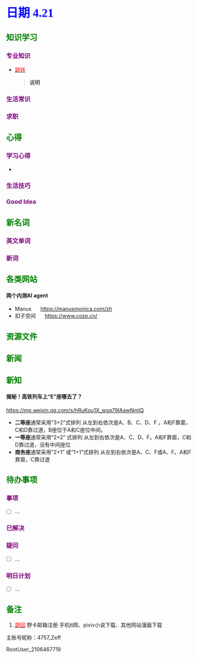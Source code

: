 ## <font color = blue face=楷体 size=6>日期 4.21 </font>

## <font color = green>知识学习 </font>
### <font color = purple>专业知识 </font>
+ <a id = "01-1">  [<font color = red>跳转</font>](#01-2)
   > <font color = o> 说明 </font>
### <font color = purple>生活常识 </font>

### <font color = purple>求职 </font>



## <font color = green>心得 </font>
### <font color = purple>学习心得 </font>
+ 
### <font color = purple>生活技巧 </font>

### <font color = purple>Good Idea </font>



## <font color = green>新名词 </font>
### <font color = purple>英文单词 </font>
### <font color = purple>新词 </font>



## <font color = green>各类网站 </font>
#### 两个内测AI agent  
+ Manus  $\quad$ https://manusmonica.com/zh
+ 扣子空间 $\quad$ https://www.coze.cn/

## <font color = green>资源文件 </font>


## <font color = green>新闻 </font>


## <font color = green>新知 </font>
#### 揭秘！高铁列车上“E”座哪去了？
  https://mp.weixin.qq.com/s/hRuKou1X_wsq79lAawNmIQ  
+ **二等座**通常采用“3+2”式排列
	从左到右依次是A、B、C、D、F 。A和F靠窗，C和D靠过道，B座位于A和C座位中间。
+  **一等座**通常采用“2+2” 式排列
	从左到右依次是A、C、D、F。A和F靠窗，C和D靠过道，没有中间座位
+ **商务座**通常采用“2+1” 或“1+1”式排列
	从左到右依次是A、C、F或A、F。A和F靠窗，C靠过道


## <font color = green>待办事项 </font>
### <font color = purple>事项 </font>
- [ ] ...
### <font color = purple>已解决 </font>
### <font color = purple>疑问 </font>
- [ ] ...
### <font color = purple>明日计划 </font>
- [ ] ...


## <font color = green>备注 </font>
  1. <a id ="01-2">[<font color = red>跳回</font>](#01-1)
 野卡邮箱注册
 手机tt网、pixiv小说下载、其他网站漫画下载

主账号昵称：4757\_Zeff

RootUser_2106467719
<!--stackedit_data:
eyJoaXN0b3J5IjpbMTM2MTUxMzk1MSwtMjAzNzY1MzEzMiw1MT
Q2ODUxMzAsMTU5MjY5NjMyNV19
-->